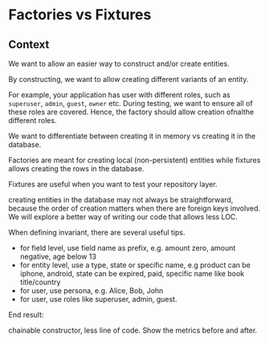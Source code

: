 # Factories vs Fixtures


## Context

We want to allow an easier way to construct and/or create entities.

By constructing, we want to allow creating different variants of an entity.

For example, your application has user with different roles, such as `superuser`, `admin`, `guest`, `owner` etc.
During testing, we want to ensure all of these roles are covered. Hence, the factory should allow creation ofnalthe different roles.

We want to differentiate between creating it in memory vs creating it in the database.

Factories are meant for creating local (non-persistent) entities while fixtures allows creating the rows in the database.

Fixtures are useful when you want to test your repository layer.

creating entities in the database may not always be straightforward, because the order of creation matters when there are foreign keys involved. We will explore a better way of writing our code that allows less LOC.

When defining invariant, there are several useful tips.

- for field level, use field name as prefix, e.g. amount zero, amount negative, age below 13
- for entity level, use a type, state or specific name, e.g product can be iphone, android, state can be expired, paid, specific name like book title/country
- for user, use persona, e.g. Alice, Bob, John
- for user, use roles like superuser, admin, guest.


End result:

chainable constructor, less line of code. Show the metrics before and after.

